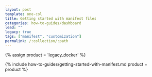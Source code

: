 ```yaml
---
layout: post
template: one-col
title: Getting started with manifest files
categories: how-to-guides/dashboard
lead: ""
legacy: true
tags: ["manifest", "customization"]
permalink: /:collection/:path
---
```



{% assign product = 'legacy_docker' %}

{% include how-to-guides/getting-started-with-manifest.md product = product %}
